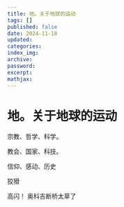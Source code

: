 ```yaml
---
title: 地。关于地球的运动
tags: []
published: false
date: 2024-11-18
updated:
categories:
index_img:
archive:
password:
excerpt:
mathjax:
---
```

# 地。关于地球的运动
宗教、哲学、科学。

教会、国家、科技。

信仰、感动、历史

狡猾

高闪！ 奥科吉断桥太草了
